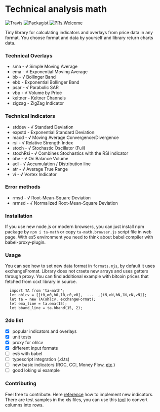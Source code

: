 
Technical analysis math
=========
![Travis](https://img.shields.io/travis/munrocket/ta-math.svg) ![Packagist](https://img.shields.io/packagist/l/doctrine/orm.svg) [![PRs Welcome](https://img.shields.io/badge/PRs-welcome-brightgreen.svg?style=flat)](https://egghead.io/courses/how-to-contribute-to-an-open-source-project-on-github)

Tiny library for calculating indicators and overlays from price data in any format. You choose format and data by yourself and library return charts data.

### Technical Overlays

* sma       -   √ Simple Moving Average
* ema       -   √ Exponential Moving Average
* bb        -   √ Bollinger Band
* ebb       -     Exponential Bollinger Band 
* psar      -   √ Parabolic SAR
* vbp       -   √ Volume by Price
* keltner   -     Keltner Channels
* zigzag    -     ZigZag Indicator

### Technical Indicators

* stddev    -   √ Standard Deviation
* expstd    -     Exponential Standard Deviation 
* macd      -   √ Moving Average Convergence/Divergence
* rsi       -   √ Relative Strength Index
* stoch     -   √ Stochastic Oscillator (Full)
* stochRsi  -   √ Combines Stochastics with the RSI indicator
* obv       -   √ On Balance Volume
* adl       -   √ Accumulation / Distribution line
* atr       -   √ Average True Range
* vi        -   √ Vortex Indicator

### Error methods
* rmsd      -   √ Root-Mean-Square Deviation
* nrmsd     -   √ Normalized Root-Mean-Square Deviation

### Installation

If you use new node.js or modern browsers, you can just install npm package by `npm i ta-math` or copy `ta-math.browser.js` script file in web page. With es5 environment you need to think about babel compiler with babel-proxy-plugin.

### Usage

You can see how to set new data format in `formats.mjs`, by default it uses exchangeFromat. Library does not craete new arrays and uses getters through proxy. You can find additional example with bitcoin prices that fetched from ccxt library in source.
```
  import TA from 'ta-math';
  let ohlcv = [[t0,o0,h0,l0,c0,v0],  ...  ,[tN,oN,hN,lN,cN,vN]];
  let ta = new TA(ohlcv, exchangeFormat);
  let ema_line = ta.ema(15);
  let bband_line = ta.bband(15, 2);
```

### 2do list

- [X] popular indicators and overlays
- [X] unit tests
- [X] proxy for ohlcv
- [X] different input formats
- [ ] es5 with babel
- [ ] typescript integration (.d.ts)
- [ ] new basic indicators (ROC, CCI, Money Flow, [etc](https://stockcharts.com/school/doku.php?id=chart_school:technical_indicators:introduction_to_technical_indicators_and_oscillators#oscillator_types).)
- [ ] good loking ui example

### Contributing

Feel free to contribute. Here [reference](http://stockcharts.com/school/doku.php?id=chart_school:technical_indicators) how to implement new indicators. There are test samples in the xls files, you can use this [tool](https://www.browserling.com/tools/text-columns-to-rows) to convert columns into rows.

